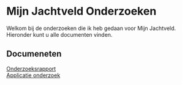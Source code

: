 # Mijn Jachtveld Onderzoeken
Welkom bij de onderzoeken die ik heb gedaan voor Mijn Jachtveld. Hieronder kunt u alle documenten vinden.

## Documeneten
[Onderzoeksrapport](https://github.com/Stage-Bravo/Portfolio/blob/main/Onderzoek/Onderzoeksrapport.pdf)<br>
[Applicatie onderzoek](https://github.com/Stage-Bravo/Portfolio/blob/main/Onderzoek/https://github.com/Stage-Bravo/Portfolio/blob/main/Onderzoek/Applicatie%20Onderzoek.pdf)<br>

